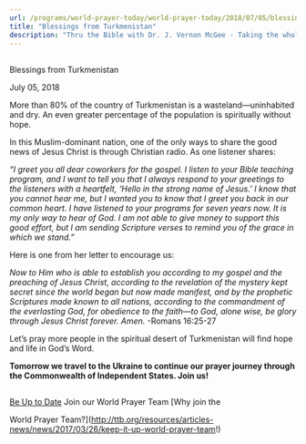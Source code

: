 ```yaml
---
url: /programs/world-prayer-today/world-prayer-today/2018/07/05/blessings-from-turkmenistan
title: "Blessings from Turkmenistan"
description: "Thru the Bible with Dr. J. Vernon McGee - Taking the whole Word to the whole world"
---
```







## 
 Blessings from Turkmenistan


July 05, 2018




More than 80% of the country of Turkmenistan is a wasteland—uninhabited and dry. An even greater percentage of the population is spiritually without hope. 


In this Muslim-dominant nation, one of the only ways to share the good news of Jesus Christ is through Christian radio. As one listener shares: 


*“I greet you all dear coworkers for the gospel. I listen to your Bible teaching program, and I want to tell you that I always respond to your greetings to the listeners with a heartfelt, ‘Hello in the strong name of Jesus.’ I know that you cannot hear me, but I wanted you to know that I greet you back in our common heart. I have listened to your programs for seven years now. It is my only way to hear of God. I am not able to give money to support this good effort, but I am sending Scripture verses to remind you of the grace in which we stand.”* 


Here is one from her letter to encourage us: 


*Now to Him who is able to establish you according to my gospel and the preaching of Jesus Christ, according to the revelation of the mystery kept secret since the world began but now made manifest, and by the prophetic Scriptures made known to all nations, according to the commandment of the everlasting God, for obedience to the faith—to God, alone wise, be glory through Jesus Christ forever. Amen.* -Romans 16:25-27


Let’s pray more people in the spiritual desert of Turkmenistan will find hope and life in God’s Word. 


**Tomorrow we travel to the Ukraine to continue our prayer journey through the Commonwealth of Independent States. Join us!**







## 




[Be Up to Date](http://feeds.feedburner.com/WorldPrayerToday "World Prayer Today RSS Feed")
Join our World Prayer Team
[Why join the  

World Prayer Team?](http://ttb.org/resources/articles-news/news/2017/03/26/keep-it-up-world-prayer-team!)




